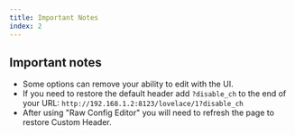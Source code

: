 ```yaml
---
title: Important Notes
index: 2
---
```


## Important notes

* Some options can remove your ability to edit with the UI.
* If you need to restore the default header add `?disable_ch` to the end of your URL: `http://192.168.1.2:8123/lovelace/1?disable_ch`
* After using "Raw Config Editor" you will need to refresh the page to restore Custom Header.
